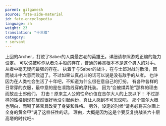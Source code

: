 ```yaml
---
parent: gilgamesh
source: fate-side-material
id: fate-encyclopedia
language: zh
weight: 23
translation: "十三维"
category:
- servant
---
```


上回的Archer，打败了Saber的人类最古老的英雄王。详细请参照游戏正编的能力设定。
可以说被称作从者杀手般的存在，普通的英灵根本不是这个男人的对手。
从者中毫无疑问最强的存在。
执着于与Saber的战斗，在与士郎对战时散漫，因而战斗中大意而败退了。不过如果认真战斗的话可以说是没有敌手的从者。
也许因为在人类社会生活了十年吧，不知道为什么很在意自己的打扮。
有各种各样的日常穿的衣服，最中意的是在凛路线穿的摩托装。
因为“会被煤弄脏”那样的理由而放走士郎他们。
打击！原来主人公的性命价值在吉尔大人的上衣以下！
不过那样的性格到现在居然很好地没引起纠纷，真让人感到不可思议吧。
那个吉尔大概也明白，而喝了某宝具改变了身姿和性格。
另外，设定的时候“请务必将吉尔画上全身的黄金甲”说了这样任性的话。
理由，大概是因为这是个要反复挑战某六十层高塔的时代吧~
